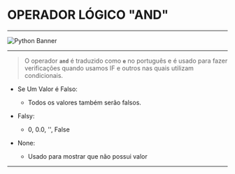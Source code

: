 # OPERADOR LÓGICO "AND"

---

<img src="https://learn.temporal.io/assets/images/banner_python-0d345d125b6892840c54f7e1460c8a5a.png" alt="Python Banner">

---

> O operador **`and`** é traduzido como **`e`** no português e é usado para fazer verificações quando usamos IF e outros nas quais utilizam condicionais.

- Se Um Valor é Falso:
  - Todos os valores também serão falsos.
  
- Falsy:
  - 0, 0.0, '', False
  
- None:
  - Usado para mostrar que não possui valor

---